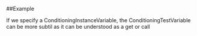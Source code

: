 
<!---
FrozenIsBool True
-->

##Example

If we specify a ConditioningInstanceVariable, the 
ConditioningTestVariable can be more subtil as it can be understood
as a get or call 